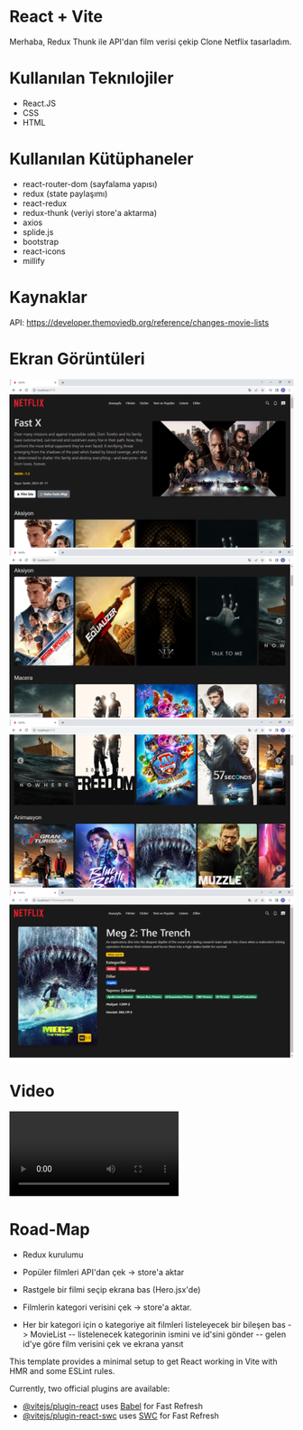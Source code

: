 # React + Vite
Merhaba,
Redux Thunk ile API'dan film verisi çekip Clone Netflix tasarladım. 

# Kullanılan Teknılojiler
- React.JS
- CSS
- HTML

# Kullanılan Kütüphaneler

- react-router-dom (sayfalama yapısı)
- redux (state paylaşımı)
- react-redux
- redux-thunk (veriyi store'a aktarma)
- axios
- splide.js
- bootstrap
- react-icons
- millify


# Kaynaklar
API: https://developer.themoviedb.org/reference/changes-movie-lists

# Ekran Görüntüleri
![](/public/assets/netflix-screen-1.png)
![](/public/assets/netflix-screen-2.png)
![](/public/assets/netflix-screen-3.png)
![](/public/assets/netflix-screen-4.png)

# Video 
![](/public/assets/Netflix-Clone-With-Redux-Thunk.mp4)

# Road-Map

- Redux kurulumu
- Popüler filmleri API'dan çek -> store'a aktar
- Rastgele bir filmi seçip ekrana bas (Hero.jsx'de)

- Filmlerin kategori verisini çek -> store'a aktar.
- Her bir kategori için o kategoriye ait filmleri listeleyecek bir bileşen bas -> MovieList
-- listelenecek kategorinin ismini ve id'sini gönder
-- gelen id'ye göre film verisini çek ve ekrana yansıt


This template provides a minimal setup to get React working in Vite with HMR and some ESLint rules.

Currently, two official plugins are available:

- [@vitejs/plugin-react](https://github.com/vitejs/vite-plugin-react/blob/main/packages/plugin-react/README.md) uses [Babel](https://babeljs.io/) for Fast Refresh
- [@vitejs/plugin-react-swc](https://github.com/vitejs/vite-plugin-react-swc) uses [SWC](https://swc.rs/) for Fast Refresh

